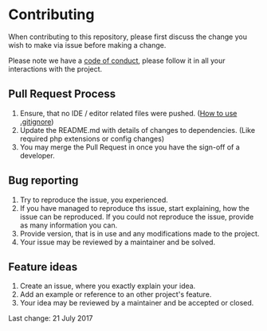 # Contributing

When contributing to this repository, please first discuss the change you wish to make via issue before making a change. 

Please note we have a [code of conduct](CODE_OF_CONDUCT.md), please follow it in all your interactions with the project.

## Pull Request Process

1. Ensure, that no IDE / editor related files were pushed. ([How to use .gitignore](https://git-scm.com/book/en/v2/Git-Basics-Recording-Changes-to-the-Repository#_ignoring))
2. Update the README.md with details of changes to dependencies. (Like required php extensions or config changes)
3. You may merge the Pull Request in once you have the sign-off of a developer.

## Bug reporting

1. Try to reproduce the issue, you experienced.
2. If you have managed to reproduce ths issue, start explaining, how the issue can be reproduced. If you could not reproduce the issue, provide as many information you can.
3. Provide version, that is in use and any modifications made to the project.
4. Your issue may be reviewed by a maintainer and be solved.

## Feature ideas

1. Create an issue, where you exactly explain your idea.
2. Add an example or reference to an other project's feature.
3. Your idea may be reviewed by a maintainer and be accepted or closed.

Last change: 21 July 2017
